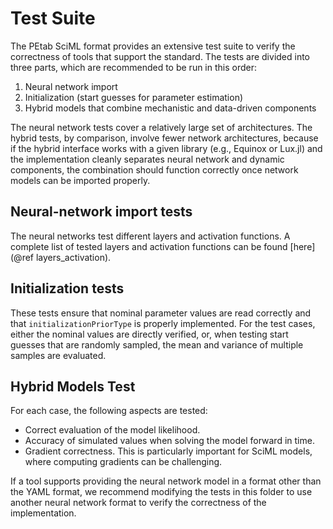 # Test Suite

The PEtab SciML format provides an extensive test suite to verify the correctness of tools that support the standard. The tests are divided into three parts, which are recommended to be run in this order:

1. Neural network import
2. Initialization (start guesses for parameter estimation)
3. Hybrid models that combine mechanistic and data-driven components

The neural network tests cover a relatively large set of architectures. The hybrid tests, by comparison, involve fewer network architectures, because if the hybrid interface works with a given library (e.g., Equinox or Lux.jl) and the implementation cleanly separates neural network and dynamic components, the combination should function correctly once network models can be imported properly.

## Neural-network import tests

The neural networks test different layers and activation functions. A complete list of tested layers and activation functions can be found [here](@ref layers_activation).

## Initialization tests

These tests ensure that nominal parameter values are read correctly and that `initializationPriorType` is properly implemented. For the test cases, either the nominal values are directly verified, or, when testing start guesses that are randomly sampled, the mean and variance of multiple samples are evaluated.

## Hybrid Models Test

For each case, the following aspects are tested:

- Correct evaluation of the model likelihood.
- Accuracy of simulated values when solving the model forward in time.
- Gradient correctness. This is particularly important for SciML models, where computing gradients can be challenging.

If a tool supports providing the neural network model in a format other than the YAML format, we recommend modifying the tests in this folder to use another neural network format to verify the correctness of the implementation.
